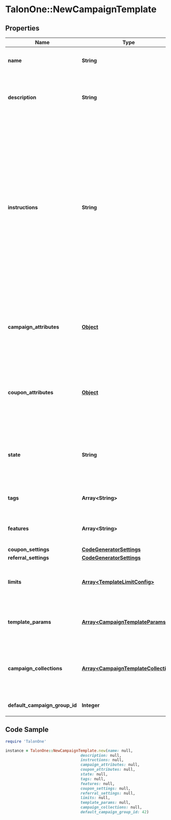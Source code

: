 # TalonOne::NewCampaignTemplate

## Properties

Name | Type | Description | Notes
------------ | ------------- | ------------- | -------------
**name** | **String** | The campaign template name. | 
**description** | **String** | Customer-facing text that explains the objective of the template. | 
**instructions** | **String** | Customer-facing text that explains how to use the template. For example, you can use this property to explain the available attributes of this template, and how they can be modified when a user uses this template to create a new campaign. | 
**campaign_attributes** | [**Object**](.md) | The campaign attributes that campaigns created from this template will have by default. | [optional] 
**coupon_attributes** | [**Object**](.md) | The campaign attributes that coupons created from this template will have by default. | [optional] 
**state** | **String** | Only Campaign Templates in &#39;available&#39; state may be used to create Campaigns. | 
**tags** | **Array&lt;String&gt;** | A list of tags for the campaign template. | [optional] 
**features** | **Array&lt;String&gt;** | A list of features for the campaign template. | [optional] 
**coupon_settings** | [**CodeGeneratorSettings**](CodeGeneratorSettings.md) |  | [optional] 
**referral_settings** | [**CodeGeneratorSettings**](CodeGeneratorSettings.md) |  | [optional] 
**limits** | [**Array&lt;TemplateLimitConfig&gt;**](TemplateLimitConfig.md) | The set of limits that will operate for this campaign template. | [optional] 
**template_params** | [**Array&lt;CampaignTemplateParams&gt;**](CampaignTemplateParams.md) | Fields which can be used to replace values in a rule. | [optional] 
**campaign_collections** | [**Array&lt;CampaignTemplateCollection&gt;**](CampaignTemplateCollection.md) | The campaign collections from the blueprint campaign for the template. | [optional] 
**default_campaign_group_id** | **Integer** | The default campaign group ID. | [optional] 

## Code Sample

```ruby
require 'TalonOne'

instance = TalonOne::NewCampaignTemplate.new(name: null,
                                 description: null,
                                 instructions: null,
                                 campaign_attributes: null,
                                 coupon_attributes: null,
                                 state: null,
                                 tags: null,
                                 features: null,
                                 coupon_settings: null,
                                 referral_settings: null,
                                 limits: null,
                                 template_params: null,
                                 campaign_collections: null,
                                 default_campaign_group_id: 42)
```


